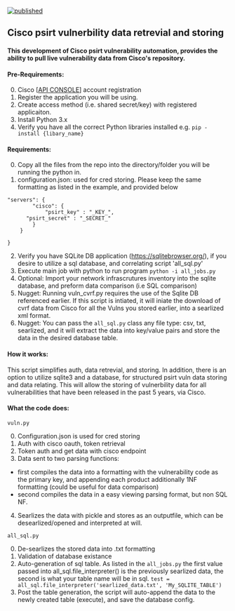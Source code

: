 [![published](https://static.production.devnetcloud.com/codeexchange/assets/images/devnet-published.svg)](https://developer.cisco.com/codeexchange/github/repo/FutureCCIE/Cisco-psirt)
## Cisco psirt vulnerbility data retrevial and storing
#### This development of Cisco psirt vulnerability automation, provides the ability to pull live vulnerability data from Cisco's repository.

#### Pre-Requirements:
0. Cisco [[API CONSOLE](https://apiconsole.cisco.com/)] account registration
1. Register the application you will be using.
2. Create access method (i.e. shared secret/key) with registered applicaiton.
3. Install Python 3.x
4. Verify you have all the correct Python libraries installed e.g. 
``` pip -install {libary_name}  ```

#### Requirements:
0. Copy all the files from the repo into the directory/folder you will be running the python in.
1. configuration.json: used for cred storing. Please keep the same formatting as listed in the example, and provided below
``` {
"servers": {
        "cisco": {
			"psirt_key" : "_KEY_",
      "psirt_secret" : "_SECRET_"
        }
    }
	
} 
```
2. Verify you have SQLite DB application (https://sqlitebrowser.org/), if you desire to utilize a sql database, and correlating script 'all_sql.py'
3. Execute main job with python to run program
``` python -i all_jobs.py ```
4. Optional: Import your network infrascrutures inventory into the sqlite database, and preform data comparison (i.e SQL comparison)
5. Nugget: Running vuln_cvrf.py requires the use of the Sqlite DB referenced earlier. If this script is intiated, it will iniate the download of cvrf data from Cisco for all the Vulns you stored earlier, into a searlized xml format.
6. Nugget: You can pass the ```all_sql.py``` class any file type: csv, txt, searlized, and it will extract the data into key/value pairs and store the data in the desired database table.

#### How it works:
This script simplifies auth, data retrevial, and storing. 
In addition, there is an option to utilize sqlite3 and a database, for structured psirt vuln data storing and data relating. This will allow the storing of vulnerbility data for all vulnerabilities that have been released in the past 5 years, via Cisco.

#### What the code does:
``` vuln.py ```

0. Configuration.json is used for cred storing
1. Auth with cisco oauth, token retrieval
2. Token auth and get data with cisco endpoint
3. Data sent to two parsing functions: 
  - first compiles the data into a formatting with the vulnerability code as the primary key, and appending each product additionally 1NF formatting (could be useful for data comparison)
  - second compiles the data in a easy viewing parsing format, but non SQL NF.
4. Searlizes the data with pickle and stores as an outputfile, which can be desearlized/opened and interpreted at will.

``` all_sql.py ```

0. De-searlizes the stored data into .txt formatting
1. Validation of database existance
2. Auto-generation of sql table. As listed in the ```all_jobs.py```  the first value passed into all_sql.file_interpreter() is the previously searlized data, the second is what your table name will be in sql.
``` test = all_sql.file_interpreter('searlized_data.txt', 'My_SQLITE_TABLE') ```
3. Post the table generation, the script will auto-append the data to the newly created table (execute), and save the database config.
